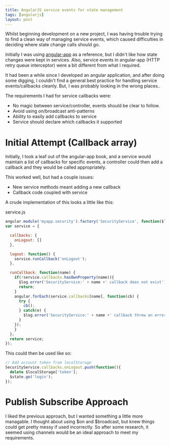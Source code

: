 ```yaml
---
title: AngularJS service events for state management
tags: [angularjs]
layout: post
---
```


Whilst beginning development on a new project, I was having trouble trying to find a clean way of managing service events, which caused difficulties in deciding where state change calls should go.

Initially I was using [angular-app](https://github.com/angular-app/angular-app) as a reference, but I didn't like how state changes were kept in services. Also, service events in angular-app (HTTP retry queue interceptor) were a bit different from what I required.

It had been a while since I developed an angular application, and after doing some digging, I couldn't find a general best practice for handling service events/callbacks cleanly. But, I was probably looking in the wrong places..

The requirements I had for service callbacks were:

- No magic between service/controller, events should be clear to follow.
- Avoid using $on/$broadcast anti-patterns
- Ability to easily add callbacks to service
- Service should declare which callbacks it supported

# Initial Attempt (Callback array)

Initially, I took a leaf out of the angular-app book, and a service would maintain a list of callbacks for specific events, a controller could then add a callback and they would be called appropriately.

This worked well, but had a couple issues:

- New service methods meant adding a new callback
- Callback code coupled with service

A crude implementation of this looks a little like this:

service.js

```javascript
angular.module('myapp.security').factory('SecurityService', function($log){
var service = {

  callbacks: {
    onLogout: []
  },

  logout: function() {
    service.runCallback('onLogout');
  },

  runCallback: function(name) {
    if(!service.callbacks.hasOwnProperty(name)){
      $log.error('SecurityService:' + name +' callback does not exist');
      return;
    }
    angular.forEach(service.callbacks[name], function(cb) {
      try {
        cb();
      } catch(e) {
        $log.error('SecurityService:' + name +' callback threw an error' + e);
      }
    });
    }
  };
  return service;
});

```

This could then be used like so:

```javascript
// Add account token from localStorage
SecurityService.callbacks.onLogout.push(function(){
  delete $localStorage['token'];
  $state.go('login');
});
```

# Publish Subscribe Approach

I liked the previous approach, but I wanted something a little more managable. I thought about using $on and $broadcast, but knew things could get pretty messy if used incorrectly. So after some research, it seemed using channels would be an ideal approach to meet my requirements.
